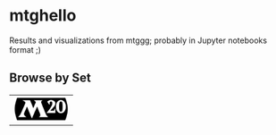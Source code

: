 # mtghello
Results and visualizations from mtggg; probably in Jupyter notebooks format ;)

## Browse by Set

<table>
    <tr>
        <td><img src="assets/mtg/m20.png" width="100"/></td>
    </tr>
</table>
